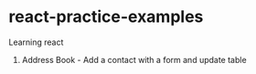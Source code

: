 # react-practice-examples
Learning react

1. Address Book - Add a contact with a form and update table
